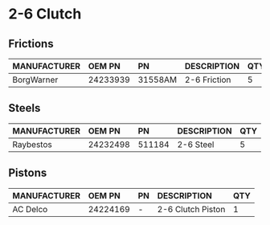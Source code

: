 # 2-6 Clutch
## Frictions

| MANUFACTURER | OEM PN | PN | DESCRIPTION | QTY |
| :- | :- | :- | :- | :- |
| BorgWarner | 24233939 | 31558AM | 2-6 Friction | 5 |

## Steels

| MANUFACTURER | OEM PN | PN | DESCRIPTION | QTY |
| :- | :- | :- | :- | :- |
| Raybestos | 24232498 | 511184 | 2-6 Steel | 5 |

## Pistons

| MANUFACTURER | OEM PN | PN | DESCRIPTION | QTY |
| :- | :- | :- | :- | :- |
| AC Delco | 24224169 | - | 2-6 Clutch Piston | 1 |
